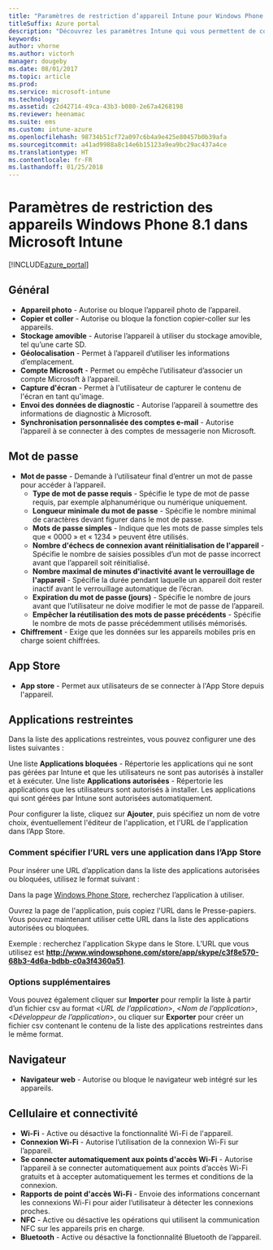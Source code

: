 ```yaml
---
title: "Paramètres de restriction d’appareil Intune pour Windows Phone 8.1"
titleSuffix: Azure portal
description: "Découvrez les paramètres Intune qui vous permettent de contrôler les paramètres et fonctionnalités des appareils Windows Phone 8.1."
keywords: 
author: vhorne
ms.author: victorh
manager: dougeby
ms.date: 08/01/2017
ms.topic: article
ms.prod: 
ms.service: microsoft-intune
ms.technology: 
ms.assetid: c2d42714-49ca-43b3-b080-2e67a4268198
ms.reviewer: heenamac
ms.suite: ems
ms.custom: intune-azure
ms.openlocfilehash: 98734b51cf72a097c6b4a9e425e80457b0b39afa
ms.sourcegitcommit: a41ad9988a8c14e6b15123a9ea9bc29ac437a4ce
ms.translationtype: HT
ms.contentlocale: fr-FR
ms.lasthandoff: 01/25/2018
---
```

# <a name="windows-phone-81-device-restriction-settings-in-microsoft-intune"></a>Paramètres de restriction des appareils Windows Phone 8.1 dans Microsoft Intune

[!INCLUDE[azure_portal](./includes/azure_portal.md)]

## <a name="general"></a>Général

-   **Appareil photo** - Autorise ou bloque l’appareil photo de l’appareil.
-   **Copier et coller** - Autorise ou bloque la fonction copier-coller sur les appareils.
-   **Stockage amovible** - Autorise l’appareil à utiliser du stockage amovible, tel qu’une carte SD.
-   **Géolocalisation** - Permet à l’appareil d’utiliser les informations d’emplacement.
-   **Compte Microsoft** - Permet ou empêche l’utilisateur d’associer un compte Microsoft à l’appareil.
-   **Capture d'écran** - Permet à l'utilisateur de capturer le contenu de l'écran en tant qu'image.
-   **Envoi des données de diagnostic** - Autorise l’appareil à soumettre des informations de diagnostic à Microsoft.
-   **Synchronisation personnalisée des comptes e-mail** - Autorise l’appareil à se connecter à des comptes de messagerie non Microsoft.

## <a name="password"></a>Mot de passe

-   **Mot de passe** - Demande à l’utilisateur final d’entrer un mot de passe pour accéder à l’appareil.
    -   **Type de mot de passe requis** - Spécifie le type de mot de passe requis, par exemple alphanumérique ou numérique uniquement.
    -   **Longueur minimale du mot de passe** - Spécifie le nombre minimal de caractères devant figurer dans le mot de passe.
    -   **Mots de passe simples** - Indique que les mots de passe simples tels que « 0000 » et « 1234 » peuvent être utilisés.
    -   **Nombre d'échecs de connexion avant réinitialisation de l'appareil** - Spécifie le nombre de saisies possibles d’un mot de passe incorrect avant que l’appareil soit réinitialisé.
    -   **Nombre maximal de minutes d'inactivité avant le verrouillage de l'appareil** - Spécifie la durée pendant laquelle un appareil doit rester inactif avant le verrouillage automatique de l’écran.
    -   **Expiration du mot de passe (jours)** - Spécifie le nombre de jours avant que l’utilisateur ne doive modifier le mot de passe de l’appareil.
    -   **Empêcher la réutilisation des mots de passe précédents** - Spécifie le nombre de mots de passe précédemment utilisés mémorisés.
-   **Chiffrement** - Exige que les données sur les appareils mobiles pris en charge soient chiffrées.

## <a name="app-store"></a>App Store

-   **App store** - Permet aux utilisateurs de se connecter à l'App Store depuis l'appareil.

## <a name="restricted-apps"></a>Applications restreintes

Dans la liste des applications restreintes, vous pouvez configurer une des listes suivantes :

Une liste **Applications bloquées** - Répertorie les applications qui ne sont pas gérées par Intune et que les utilisateurs ne sont pas autorisés à installer et à exécuter.
Une liste **Applications autorisées** - Répertorie les applications que les utilisateurs sont autorisés à installer. Les applications qui sont gérées par Intune sont autorisées automatiquement.

Pour configurer la liste, cliquez sur **Ajouter**, puis spécifiez un nom de votre choix, éventuellement l'éditeur de l'application, et l'URL de l'application dans l’App Store.

### <a name="how-to-specify-the-url-to-an-app-in-the-store"></a>Comment spécifier l’URL vers une application dans l’App Store

Pour insérer une URL d’application dans la liste des applications autorisées ou bloquées, utilisez le format suivant :

Dans la page [Windows Phone Store](https://www.microsoft.com/store/apps/windows-phone), recherchez l’application à utiliser.

Ouvrez la page de l'application, puis copiez l'URL dans le Presse-papiers. Vous pouvez maintenant utiliser cette URL dans la liste des applications autorisées ou bloquées.

Exemple : recherchez l'application Skype dans le Store. L’URL que vous utilisez est **http://www.windowsphone.com/store/app/skype/c3f8e570-68b3-4d6a-bdbb-c0a3f4360a51**.



### <a name="additional-options"></a>Options supplémentaires

Vous pouvez également cliquer sur **Importer** pour remplir la liste à partir d’un fichier csv au format <*URL de l’application*>, <*Nom de l’application*>, <*Développeur de l’application*>, ou cliquer sur **Exporter** pour créer un fichier csv contenant le contenu de la liste des applications restreintes dans le même format.


## <a name="browser"></a>Navigateur

-   **Navigateur web** - Autorise ou bloque le navigateur web intégré sur les appareils.

## <a name="cellular-and-connectivity"></a>Cellulaire et connectivité

-   **Wi-Fi** - Active ou désactive la fonctionnalité Wi-Fi de l'appareil.
-   **Connexion Wi-Fi** - Autorise l’utilisation de la connexion Wi-Fi sur l’appareil.
-   **Se connecter automatiquement aux points d'accès Wi-Fi** - Autorise l’appareil à se connecter automatiquement aux points d’accès Wi-Fi gratuits et à accepter automatiquement les termes et conditions de la connexion.
-   **Rapports de point d'accès Wi-Fi** - Envoie des informations concernant les connexions Wi-Fi pour aider l’utilisateur à détecter les connexions proches.
-   **NFC** - Active ou désactive les opérations qui utilisent la communication NFC sur les appareils pris en charge.
-   **Bluetooth** - Active ou désactive la fonctionnalité Bluetooth de l’appareil.
